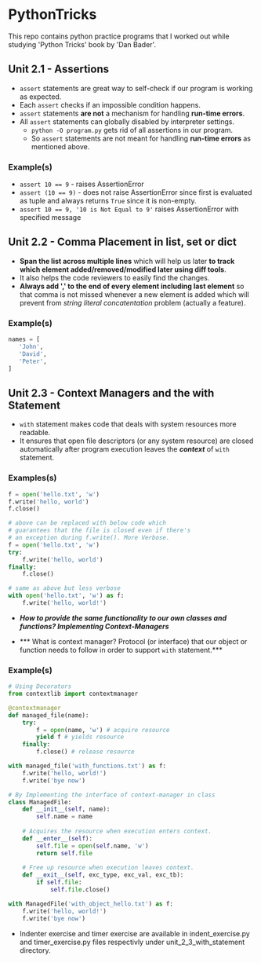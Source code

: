 # PythonTricks
This repo contains python practice programs that I worked out while studying 'Python Tricks' book by 'Dan Bader'.

## Unit 2.1 - Assertions
* `assert` statements are great way to self-check if our program is working as expected.
* Each `assert` checks if an impossible condition happens.
* `assert` statements **are not** a mechanism for handling **run-time errors**.
* All `assert` statements can globally disabled by interpreter settings.
    * `python -O program.py` gets rid of all assertions in our program.
    * So `assert` statements are not meant for handling **run-time errors** as mentioned above.

### Example(s)
* `assert 10 == 9` - raises AssertionError
* `assert (10 == 9)` - does not raise AssertionError since first is evaluated as tuple and always returns `True` since it is non-empty.
* `assert 10 == 9, '10 is Not Equal to 9'` raises AssertionError with specified message

## Unit 2.2 - Comma Placement in list, set or dict
* **Span the list across multiple lines** which will help us later **to track which element added/removed/modified later using diff tools**.
* It also helps the code reviewers to easily find the changes.
* **Always add ',' to the end of every element including last element** so that comma is not missed whenever a new element is added which will prevent from *string literal concatentation* problem (actually a feature).

### Example(s)
```python
names = [
   'John',
   'David',
   'Peter',
]
```

## Unit 2.3 - Context Managers and the with Statement
* `with` statement makes code that deals with system resources more readable.
* It ensures that open file descriptors (or any system resource) are closed automatically after program execution leaves the ***context*** of `with` statement.

### Examples(s)
```python
f = open('hello.txt', 'w')
f.write('hello, world')
f.close()

# above can be replaced with below code which
# guarantees that the file is closed even if there's
# an exception during f.write(). More Verbose.
f = open('hello.txt', 'w')
try:
    f.write('hello, world')
finally:
    f.close()

# same as above but less verbose
with open('hello.txt', 'w') as f:
    f.write('hello, world!')
```

* ***How to provide the same functionality to our own classes and functions? Implementing Context-Managers***

* *** What is context manager? Protocol (or interface) that our object or function needs to follow in order to support `with` statement.***

### Example(s)
```python
# Using Decorators
from contextlib import contextmanager

@contextmanager
def managed_file(name):
    try:
        f = open(name, 'w') # acquire resource
        yield f # yields resource
    finally:
        f.close() # release resource

with managed_file('with_functions.txt') as f:
    f.write('hello, world!')
    f.write('bye now')

# By Implementing the interface of context-manager in class
class ManagedFile:
    def __init__(self, name):
        self.name = name
    
    # Acquires the resource when execution enters context.
    def __enter__(self):
        self.file = open(self.name, 'w')
        return self.file
    
    # Free up resource when execution leaves context.
    def __exit__(self, exc_type, exc_val, exc_tb):
        if self.file:
            self.file.close()

with ManagedFile('with_object_hello.txt') as f:
    f.write('hello, world!')
    f.write('bye now')
```

* Indenter exercise and timer exercise are available in indent_exercise.py and timer_exercise.py files respectivly under unit_2_3_with_statement directory.